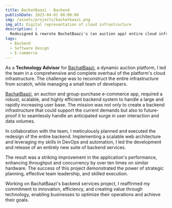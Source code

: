 ```yaml
---
title: BachatBaazi - Backend
publishDate: 2023-04-01 00:00:00
img: /assets/projects/bachatbaazi.png
img_alt: Digital representation of cloud infrastructure
description: |
  Redesigned & rewrote BachatBaazi's (an auction app) entire cloud infrastructure, achieving 10x improvement in performance.
tags:
  - Backend
  - Software Design
  - E-commerce
---
```


As a **Technology Advisor** for [BachatBaazi](https://bachatbaazi.com), a dynamic auction platform, I led the team in a comprehensive and complete overhaul of the platform's cloud infrastructure. The challenge was to reconstruct the entire infrastructure from scratch, while managing a small team of developers. 

[BachatBaazi](https://bachatbaazi.com), an auction and group-purchase e-commerce app, required a robust, scalable, and highly efficient backend system to handle a large and rapidly increasing user base. The mission was not only to create a backend infrastructure that could support the current demands but also to future-proof it to seamlessly handle an anticipated surge in user interaction and data volumes.

In collaboration with the team, I meticulously planned and executed the redesign of the entire backend. Implementing a scalable web architecture and leveraging my skills in DevOps and automation, I led the development and release of an entirely new suite of backend services.

The result was a striking improvement in the application's performance, enhancing throughput and concurrency by over ten times on similar hardware. The success of this project demonstrated the power of strategic planning, effective team leadership, and skilled execution. 

Working on BachatBaazi's backend services project, I reaffirmed my commitment to innovation, efficiency, and creating value through technology, enabling businesses to optimize their operations and achieve their goals.
